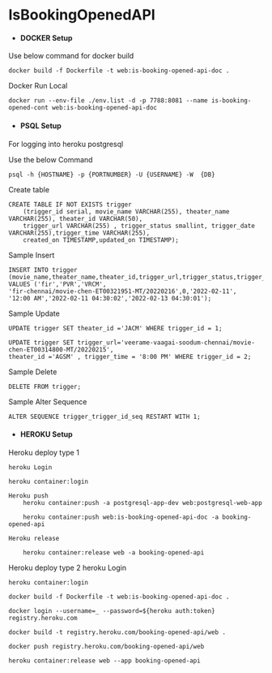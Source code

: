 # IsBookingOpenedAPI

- #### DOCKER Setup

Use below command for docker build

	docker build -f Dockerfile -t web:is-booking-opened-api-doc . 
	
Docker Run Local
	
	docker run --env-file ./env.list -d -p 7788:8081 --name is-booking-opened-cont web:is-booking-opened-api-doc


- #### PSQL Setup

For logging into heroku postgresql

Use the below Command

	psql -h {HOSTNAME} -p {PORTNUMBER} -U {USERNAME} -W  {DB}


Create table

 	CREATE TABLE IF NOT EXISTS trigger 
		(trigger_id serial, movie_name VARCHAR(255), theater_name VARCHAR(255), theater_id VARCHAR(50),
		trigger_url VARCHAR(255) , trigger_status smallint, trigger_date VARCHAR(255),trigger_time VARCHAR(255),
		created_on TIMESTAMP,updated_on TIMESTAMP);

Sample Insert

 	INSERT INTO trigger (movie_name,theater_name,theater_id,trigger_url,trigger_status,trigger_date,trigger_time,created_on,updated_on) 
	VALUES ('fir','PVR','VRCM',
	'fir-chennai/movie-chen-ET00321951-MT/20220216',0,'2022-02-11', 
	'12:00 AM','2022-02-11 04:30:02','2022-02-13 04:30:01');

Sample Update

 	UPDATE trigger SET theater_id ='JACM' WHERE trigger_id = 1;

	UPDATE trigger SET trigger_url='veerame-vaagai-soodum-chennai/movie-chen-ET00314800-MT/20220215',
	theater_id ='AGSM' , trigger_time = '8:00 PM' WHERE trigger_id = 2;

Sample Delete

 	DELETE FROM trigger;

Sample Alter Sequence

	ALTER SEQUENCE trigger_trigger_id_seq RESTART WITH 1;


- #### HEROKU Setup
Heroku deploy type 1

	heroku Login

	heroku container:login
		
	Heroku push
		heroku container:push -a postgresql-app-dev web:postgresql-web-app

		heroku container:push web:is-booking-opened-api-doc -a booking-opened-api 
		
	Heroku release 

		heroku container:release web -a booking-opened-api 


Heroku deploy type 2
	heroku Login

	heroku container:login

	docker build -f Dockerfile -t web:is-booking-opened-api-doc .

	docker login --username=_ --password=${heroku auth:token} registry.heroku.com 
	
	docker build -t registry.heroku.com/booking-opened-api/web .

	docker push registry.heroku.com/booking-opened-api/web

	heroku container:release web --app booking-opened-api
